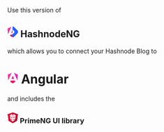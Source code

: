 Use this version of 
## ![angular logo](/hashnodeng.png) HashnodeNG 
which allows you to connect your Hashnode Blog to
# ![angular logo](/angular.png) Angular 

and includes the

### ![primeng logo](/primeng-logo.png) PrimeNG UI library
